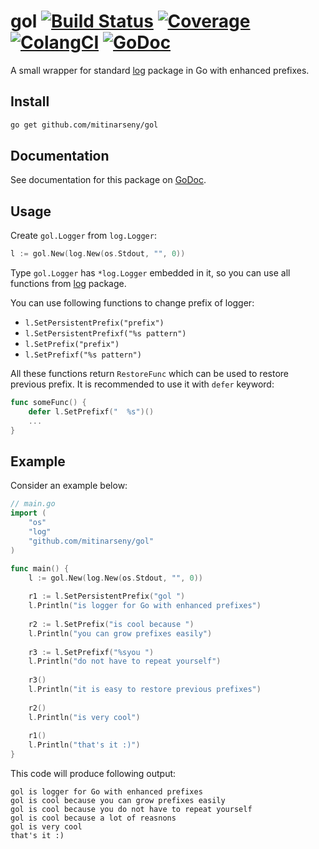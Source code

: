 # gol [![Build Status](https://img.shields.io/travis/mitinarseny/gol/master.svg?style=flat-square&logo=travis-ci)](https://travis-ci.org/mitinarseny/gol) [![Coverage](https://img.shields.io/codecov/c/github/mitinarseny/gol/master.svg?style=flat-square&logo=codecov&logoColor=success)](https://codecov.io/gh/mitinarseny/gol) [![ColangCI](https://golangci.com/badges/github.com/mitinarseny/gol.svg)](https://golangci.com/r/github.com/mitinarseny/gol) [![GoDoc](https://img.shields.io/badge/godoc-reference-blue.svg?style=flat-square)](https://godoc.org/github.com/mitinarseny/gol)

A small wrapper for standard [log](https://golang.org/pkg/log/) package in Go with enhanced prefixes.

## Install
```bash
go get github.com/mitinarseny/gol
```

## Documentation
See documentation for this package on [GoDoc](https://godoc.org/github.com/mitinarseny/gol).

## Usage
Create `gol.Logger` from `log.Logger`:
```go
l := gol.New(log.New(os.Stdout, "", 0))
```
Type `gol.Logger` has `*log.Logger` embedded in it, so you can use all functions from [log](https://golang.org/pkg/log/) package.

You can use following functions to change prefix of logger:
* `l.SetPersistentPrefix("prefix")`
* `l.SetPersistentPrefixf("%s pattern")`
* `l.SetPrefix("prefix")`
* `l.SetPrefixf("%s pattern")`

All these functions return `RestoreFunc` which can be used to restore previous prefix.
It is recommended to use it with `defer` keyword:
```go
func someFunc() {
	defer l.SetPrefixf("  %s")()
	...
}
```

## Example
Consider an example below:
```go
// main.go
import (
	"os"
	"log"
	"github.com/mitinarseny/gol"
)

func main() {
	l := gol.New(log.New(os.Stdout, "", 0))
	
	r1 := l.SetPersistentPrefix("gol ")
	l.Println("is logger for Go with enhanced prefixes")
	
	r2 := l.SetPrefix("is cool because ")
	l.Println("you can grow prefixes easily")
	
	r3 := l.SetPrefixf("%syou ")
	l.Println("do not have to repeat yourself")
	
	r3()
	l.Println("it is easy to restore previous prefixes")
	
	r2()
	l.Println("is very cool")
	
	r1()
	l.Println("that's it :)")
}
```
This code will produce following output:
```
gol is logger for Go with enhanced prefixes
gol is cool because you can grow prefixes easily
gol is cool because you do not have to repeat yourself
gol is cool because a lot of reasnons
gol is very cool
that's it :)
```
